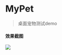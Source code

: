 # MyPet
> 桌面宠物测试demo
#### 效果截图

![](http://oxsxuoiqx.bkt.clouddn.com/%E6%A1%8C%E9%9D%A2%E5%AE%A0%E7%89%A9.png)
